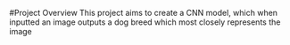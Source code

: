 #Project Overview
This project aims to create a CNN model, which when inputted an image outputs a dog breed which most closely represents the image
